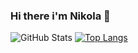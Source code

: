 ### Hi there i'm Nikola 👋

<!--
**DjordjevicN/DjordjevicN** is a ✨ _special_ ✨ repository because its `README.md` (this file) appears on your GitHub profile.

Here are some ideas to get you started:

- 🔭 I’m currently working on ...
- 🌱 I’m currently learning ...
- 👯 I’m looking to collaborate on ...
- 🤔 I’m looking for help with ...
- 💬 Ask me about ...
- 📫 How to reach me: ...
- 😄 Pronouns: ...
- ⚡ Fun fact: ...
-->
![GitHub Stats](https://github-readme-stats.vercel.app/api?username=djordjevicN&theme=radical)
[![Top Langs](https://github-readme-stats.vercel.app/api/top-langs/?username=djordjevicN&langs_count=8)](https://github.com/djordjevicN/github-readme-stats)
